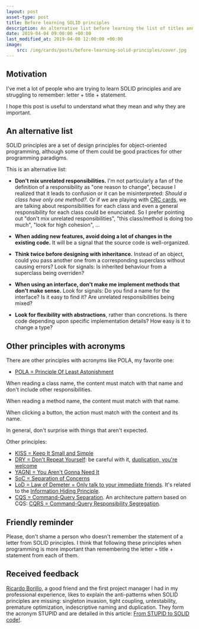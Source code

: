 ```yaml
---
layout: post
asset-type: post
title: Before learning SOLID principles
description: An alternative list before learning the list of titles and statements
date: 2019-04-04 09:00:00 +00:00
last_modified_at: 2019-04-08 12:00:00 +00:00
image:
    src: /img/cards/posts/before-learning-solid-principles/cover.jpg
---
```


## Motivation

I've met a lot of people who are trying to learn SOLID principles and are struggling to remember: letter + title + statement.

I hope this post is useful to understand what they mean and why they are important.

## An alternative list

SOLID principles are a set of design principles for object-oriented programming, although some of them could be good practices for other programming paradigms. 

This is an alternative list:

* **Don't mix unrelated responsibilities.** I'm not particularly a fan of the definition of a responsibility as "one reason to change", because I realized that it leads to confusion or it can be misinterpreted: _Should a class have only one method?_. Or if we are playing with [CRC cards](http://www.extremeprogramming.org/rules/crccards.html), we are talking about responsibilities for each class and even a general responsibility for each class could be enunciated. So I prefer pointing out "don't mix unrelated responsibilities", "this class/method is doing too much", "look for high cohesion", ...

* **When adding new features, avoid doing a lot of changes in the existing code.** It will be a signal that the source code is well-organized.

* **Think twice before designing with inheritance.** Instead of an object, could you pass another one from a corresponding superclass without causing errors? Look for signals: Is inherited behaviour from a superclass being overriden?

* **When using an interface, don't make me implement methods that don't make sense.** Look for signals: Do you find a name for the interface? Is it easy to find it? Are unrelated responsibilities being mixed?

* **Look for flexibility with abstractions**, rather than concretions. Is there code depending upon specific implementation details? How easy is it to change a type?

## Other principles with acronyms

There are other principles with acronyms like POLA, my favorite one:

* [POLA = Principle Of Least Astonishment](http://wiki.c2.com/?PrincipleOfLeastAstonishment)

When reading a class name, the content must match with that name and don't include other responsibilities.

When reading a method name, the content must match with that name.

When clicking a button, the action must match with the context and its name.

In general, don't surprise with things that aren't expected.

Other principles:

* [KISS = Keep It Small and Simple](http://wiki.c2.com/?KeepItSimple)
* [DRY = Don't Repeat Yourself](http://wiki.c2.com/?DontRepeatYourself): be careful with it, [duplication, you're welcome](/2018/02/27/duplication-you-are-welcome.html)
* [YAGNI = You Aren't Gonna Need It](http://wiki.c2.com/?YouArentGonnaNeedIt)
* [SoC = Separation of Concerns](http://wiki.c2.com/?SeparationOfConcerns)
* [LoD = Law of Demeter = Only talk to your immediate friends](http://wiki.c2.com/?LawOfDemeter). It's related to the [Information Hiding Principle](https://wiki.c2.com/?InformationHiding).
* [CQS = Command-Query Separation](http://wiki.c2.com/?CommandQuerySeparation). An architecture pattern based on CQS: [CQRS = Command-Query Responsibility Segregation](https://kalele.io/really-simple-cqrs/).

## Friendly reminder

Please, don't shame a person who doesn't remember the statement of a letter from SOLID principles. I think that following these principles when programming is more important than remembering the letter + title + statement from each of them.

## Received feedback

[Ricardo Borillo](https://twitter.com/borillo), a good friend and the first project manager I had in my professional experience, likes to explain the anti-patterns when SOLID principles are missing: singleton invasion, tight coupling, untestability, premature optimization, indescriptive naming and duplication. They form the acronym STUPID and are detailed in this article: [From STUPID to SOLID code!](https://williamdurand.fr/2013/07/30/from-stupid-to-solid-code/).
